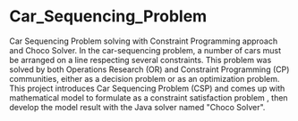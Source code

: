 # Car_Sequencing_Problem
Car Sequencing Problem solving with Constraint Programming approach and Choco Solver.
In the car-sequencing problem, a number of cars must be arranged on a line respecting several constraints. This problem was solved by both Operations Research (OR) and Constraint Programming (CP) communities, either as a decision problem or as an optimization problem. 
This project introduces Car Sequencing Problem (CSP) and comes up with mathematical model to formulate as a constraint satisfaction problem , then develop the model result with the Java solver named "Choco Solver".
